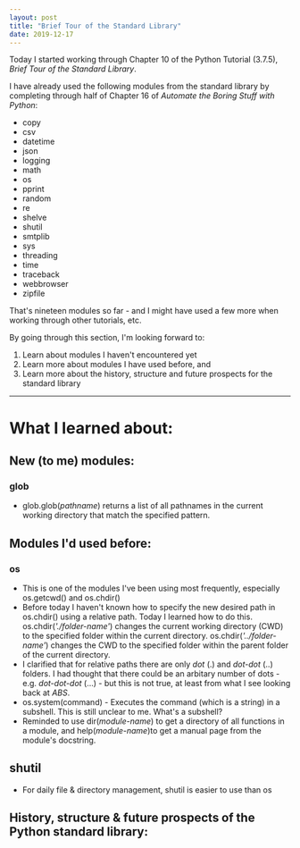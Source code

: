 ```yaml
---
layout: post
title: "Brief Tour of the Standard Library"
date: 2019-12-17
---
```


Today I started working through Chapter 10 of the Python Tutorial (3.7.5), *Brief Tour of the Standard Library*. 


I have already used the following modules from the standard library by completing through half of Chapter 16 of *Automate 
the Boring Stuff with Python*:


* copy
* csv
* datetime
* json
* logging
* math
* os
* pprint
* random
* re
* shelve
* shutil
* smtplib
* sys
* threading
* time
* traceback
* webbrowser
* zipfile


That's nineteen modules so far - and I might have used a few more when working through other tutorials, etc. 


By going through this section, I'm looking forward to: 

1. Learn about modules I haven't encountered yet
2. Learn more about modules I have used before, and 
3. Learn more about the history, structure and future prospects for the standard library


---
# What I learned about:

## New (to me) modules:
### glob
* glob.glob(*pathname*) returns a list of all pathnames in the current working directory that match the specified pattern. 

## Modules I'd used before:
### os
* This is one of the modules I've been using most frequently, especially os.getcwd() and os.chdir()
* Before today I haven't known how to specify the new desired path in os.chdir() using a relative path. Today I learned how to do this. os.chdir(*'./folder-name'*) changes the current working directory (CWD) to the specified folder within the current directory. os.chdir(*'../folder-name'*) changes the CWD to the specified folder within the parent folder of the current directory.
* I clarified that for relative paths there are only *dot* (.) and *dot-dot* (..) folders. I had thought that there could be an arbitary number of dots - e.g. *dot-dot-dot* (...) - but this is not true, at least from what I see looking back at *ABS*.
* os.system(command) - Executes the command (which is a string) in a subshell. This is still unclear to me. What's a subshell? 
* Reminded to use dir(*module-name*) to get a directory of all functions in a module, and help(*module-name*)to get a manual page from the module's docstring.


## shutil
* For daily file & directory management, shutil is easier to use than os 

## History, structure & future prospects of the Python standard library:
